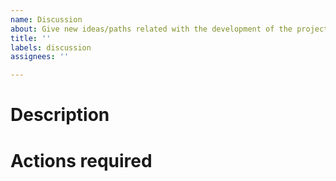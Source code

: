 ```yaml
---
name: Discussion
about: Give new ideas/paths related with the development of the project
title: ''
labels: discussion
assignees: ''

---
```


# Description

# Actions required
